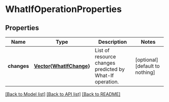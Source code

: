 # WhatIfOperationProperties


## Properties
Name | Type | Description | Notes
------------ | ------------- | ------------- | -------------
**changes** | [**Vector{WhatIfChange}**](WhatIfChange.md) | List of resource changes predicted by What-If operation. | [optional] [default to nothing]


[[Back to Model list]](../README.md#models) [[Back to API list]](../README.md#api-endpoints) [[Back to README]](../README.md)


